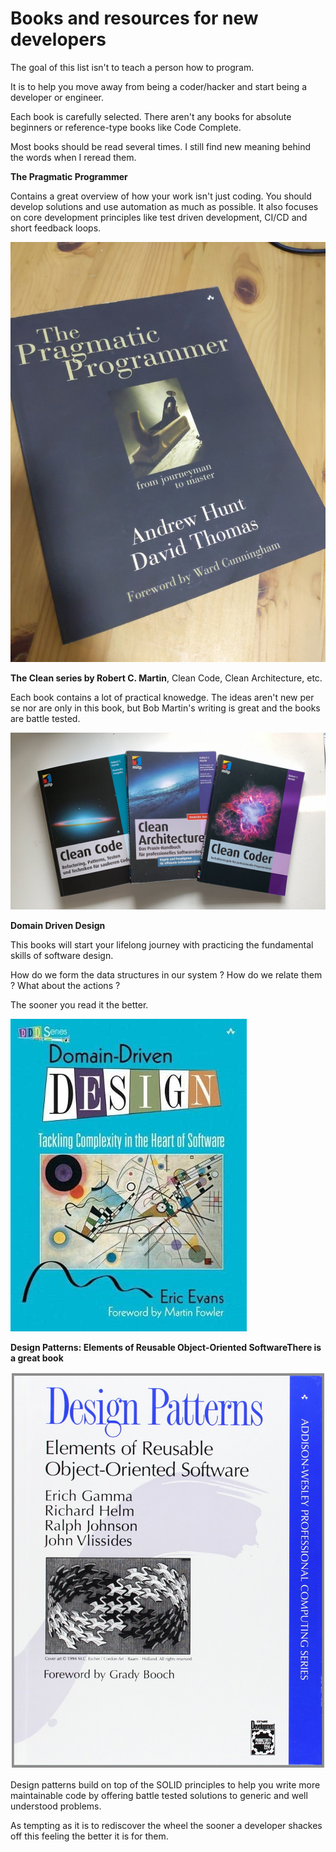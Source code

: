 # Books and resources for new developers

The goal of this list isn't to teach a person how to program.

It is to help you move away from being a coder/hacker and start being a developer or engineer.

Each book is carefully selected. There aren't any books for absolute beginners or reference-type books like Code Complete.

Most books should be read several times. I still find new meaning behind the words when I reread them.



**The Pragmatic Programmer**

Contains a great overview of how your work isn't just coding. You should develop solutions and use automation as much as possible. It also focuses on core development principles like test driven development, CI/CD and short feedback loops.

![](<../.gitbook/assets/image (1).png>)





**The Clean series by Robert C. Martin**, Clean Code, Clean Architecture, etc.

Each book contains a lot of practical knowedge. The ideas aren't new per se nor are only in this book, but Bob Martin's writing is great and the books are battle tested.

![](<../.gitbook/assets/image (4).png>)



**Domain Driven Design**

This books will start your lifelong journey with practicing the fundamental skills of software design.

How do we form the data structures in our system ? How do we relate them ? What about the actions ?&#x20;

The sooner you read it the better.

![](<../.gitbook/assets/image (2).png>)

**Design Patterns: Elements of Reusable Object-Oriented SoftwareThere is a great book**

![](<../.gitbook/assets/image (2) (1).png>)

Design patterns build on top of the SOLID principles to help you write more maintainable code by offering battle tested solutions to generic and well understood problems.

As tempting as it is to rediscover the wheel the sooner a developer shackes off this feeling the better it is for them.
